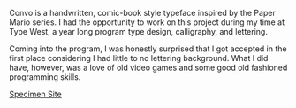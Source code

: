 Convo is a handwritten, comic-book style typeface inspired by the Paper Mario series. I had the opportunity to work on this project during my time at Type West, a year long program type design, calligraphy, and lettering.

Coming into the program, I was honestly surprised that I got accepted in the first place considering I had little to no lettering background. What I did have, however, was a love of old video games and some good old fashioned programming skills.

<p class="links">
    <a href="https://convo.design" target="_blank">Specimen Site</a>
</p>

